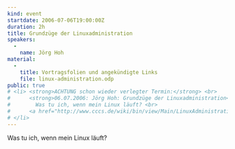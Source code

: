```yaml
---
kind: event
startdate: 2006-07-06T19:00:00Z
duration: 2h
title: Grundzüge der Linuxadministration
speakers:
  -
    name: Jörg Hoh
material:
  -
    title: Vortragsfolien und angekündigte Links
    file: linux-administration.odp
public: true
# <li> <strong>ACHTUNG schon wieder verlegter Termin:</strong> <br>
#      <strong>06.07.2006: Jörg Hoh: Grundzüge der Linuxadministration</strong> - <br>
#        Was tu ich, wenn mein Linux läuft? <br>
#      <a href="http://www.cccs.de/wiki/bin/view/Main/LinuxAdministration" target="_top">Vortragsfolien und angekündigte Links</a>
# </li>
---
```

Was tu ich, wenn mein Linux läuft?

